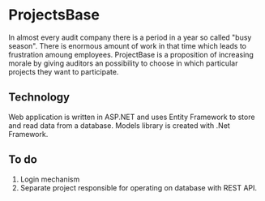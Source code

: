 # ProjectsBase
In almost every audit company there is a period in a year so called "busy season". There is enormous amount of work in that time 
which leads to frustration amoung employees. ProjectBase is a proposition of increasing morale by giving auditors an possibility to choose
in which particular projects they want to participate.

## Technology
Web application is written in ASP.NET and uses Entity Framework to store and read data from a database. 
Models library is created with .Net Framework.

## To do
1. Login mechanism
2. Separate project responsible for operating on database with REST API.
